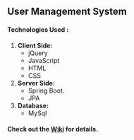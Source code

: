 ## User Management System

#### Technologies Used :
 1. **Client Side:**  
     * jQuery
     * JavaScript
     * HTML
     * CSS
 2. **Server Side:**
    * Spring Boot.
    * JPA
 3. **Database:**
    * MySql

#### Check out the [Wiki](https://github.com/rastogi-s/User-Management-WebDev/wiki) for details.

        
   
